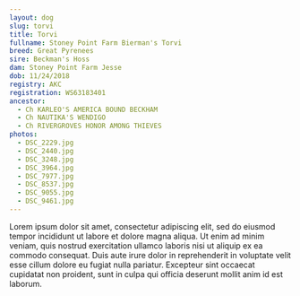 ```yaml
---
layout: dog
slug: torvi
title: Torvi
fullname: Stoney Point Farm Bierman's Torvi
breed: Great Pyrenees
sire: Beckman's Hoss
dam: Stoney Point Farm Jesse
dob: 11/24/2018
registry: AKC
registration: WS63183401
ancestor:
  - Ch KARLEO'S AMERICA BOUND BECKHAM
  - Ch NAUTIKA'S WENDIGO
  - Ch RIVERGROVES HONOR AMONG THIEVES
photos:
  - DSC_2229.jpg
  - DSC_2440.jpg
  - DSC_3248.jpg
  - DSC_3964.jpg
  - DSC_7977.jpg
  - DSC_8537.jpg
  - DSC_9055.jpg
  - DSC_9461.jpg
---
```

<p>Lorem ipsum dolor sit amet, consectetur adipiscing elit, sed do eiusmod tempor incididunt ut labore et dolore magna aliqua. Ut enim ad minim veniam, quis nostrud exercitation ullamco laboris nisi ut aliquip ex ea commodo consequat. Duis aute irure dolor in reprehenderit in voluptate velit esse cillum dolore eu fugiat nulla pariatur. Excepteur sint occaecat cupidatat non proident, sunt in culpa qui officia deserunt mollit anim id est laborum.</p>